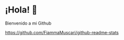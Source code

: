 # ¡Hola! 🚀

Bienvenido a mi Github

https://github.com/FiammaMuscari/github-readme-stats

<!---
DLlacsa/DLlacsa is a ✨ special ✨ repository because its `README.md` (this file) appears on your GitHub profile.
You can click the Preview link to take a look at your changes.
--->
